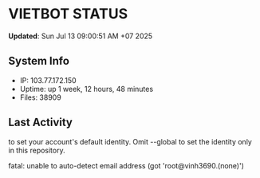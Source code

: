 # VIETBOT STATUS
**Updated**: Sun Jul 13 09:00:51 AM +07 2025

## System Info
- IP: 103.77.172.150
- Uptime: up 1 week, 12 hours, 48 minutes
- Files: 38909

## Last Activity

to set your account's default identity.
Omit --global to set the identity only in this repository.

fatal: unable to auto-detect email address (got 'root@vinh3690.(none)')
